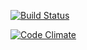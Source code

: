 [![Build Status](https://travis-ci.org/ZhmAA/mkdevfcmgr.svg)](https://travis-ci.org/ZhmAA/mkdevfcmgr)

[![Code Climate](https://codeclimate.com/repos/570412b30d9e70007c002316/badges/4147b1f17183aa44d261/gpa.svg)](https://codeclimate.com/repos/570412b30d9e70007c002316/feed)